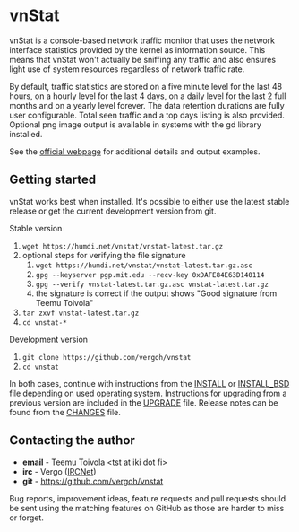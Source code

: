 # vnStat

vnStat is a console-based network traffic monitor that uses the network
interface statistics provided by the kernel as information source. This
means that vnStat won't actually be sniffing any traffic and also ensures
light use of system resources regardless of network traffic rate.

By default, traffic statistics are stored on a five minute level for the last
48 hours, on a hourly level for the last 4 days, on a daily level for the
last 2 full months and on a yearly level forever. The data retention durations
are fully user configurable. Total seen traffic and a top days listing is also
provided. Optional png image output is available in systems with the gd library
installed.

See the [official webpage](https://humdi.net/vnstat/) for additional details
and output examples.

## Getting started

vnStat works best when installed. It's possible to either use the latest
stable release or get the current development version from git.

Stable version

  1. `wget https://humdi.net/vnstat/vnstat-latest.tar.gz`
  2. optional steps for verifying the file signature
     1. `wget https://humdi.net/vnstat/vnstat-latest.tar.gz.asc`
     2. `gpg --keyserver pgp.mit.edu --recv-key 0xDAFE84E63D140114`
     3. `gpg --verify vnstat-latest.tar.gz.asc vnstat-latest.tar.gz`
     4. the signature is correct if the output shows "Good signature from Teemu Toivola"
  3. `tar zxvf vnstat-latest.tar.gz`
  4. `cd vnstat-*`

Development version

  1. `git clone https://github.com/vergoh/vnstat`
  2. `cd vnstat`

In both cases, continue with instructions from the [INSTALL](INSTALL.md) or
[INSTALL_BSD](INSTALL_BSD.md) file depending on used operating system.
Instructions for upgrading from a previous version are included in the
[UPGRADE](UPGRADE.md) file. Release notes can be found from the [CHANGES](CHANGES)
file.

## Contacting the author

  - **email** - Teemu Toivola &lt;tst at iki dot fi&gt;
  - **irc** - Vergo ([IRCNet](http://www.irchelp.org/networks/ircnet/))
  - **git** - https://github.com/vergoh/vnstat

Bug reports, improvement ideas, feature requests and pull requests should be
sent using the matching features on GitHub as those are harder to miss or
forget.
